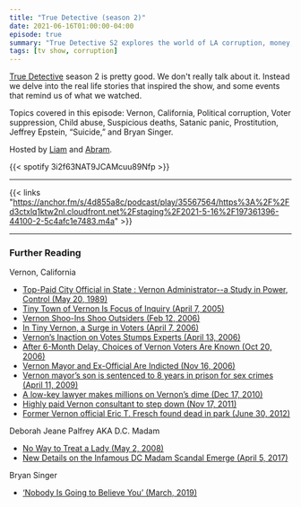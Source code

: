 ```yaml
---
title: "True Detective (season 2)"
date: 2021-06-16T01:00:00-04:00
episode: true
summary: "True Detective S2 explores the world of LA corruption, money, power, and the sleaze the can buy."
tags: [tv show, corruption]
---
```


[True Detective](https://www.imdb.com/title/tt2356777/) season 2 is pretty good. We don't really talk about it. Instead we delve into the real life stories that inspired the show, and some events that remind us of what we watched.

Topics covered in this episode: Vernon, California, Political corruption, Voter suppression, Child abuse, Suspicious deaths, Satanic panic, Prostitution, Jeffrey Epstein, “Suicide,” and Bryan Singer.

Hosted by [Liam](https://twitter.com/LegoRacers2) and [Abram](https://twitter.com/abnormcore).

{{< spotify 3i2f63NAT9JCAMcuu89Nfp >}}

---

{{< links "https://anchor.fm/s/4d855a8c/podcast/play/35567564/https%3A%2F%2Fd3ctxlq1ktw2nl.cloudfront.net%2Fstaging%2F2021-5-16%2F197361396-44100-2-5c4afc1e7483.m4a" >}}

---

### Further Reading

Vernon, California

- [Top-Paid City Official in State : Vernon Administrator--a Study in Power, Control (May 20, 1989)](https://www.latimes.com/archives/la-xpm-1989-05-20-mn-261-story.html)
- [Tiny Town of Vernon Is Focus of Inquiry (April 7, 2005)](https://www.latimes.com/archives/la-xpm-2005-apr-07-me-vernon7-story.html)
- [Vernon Shoo-Ins Shoo Outsiders (Feb 12, 2006)](https://www.latimes.com/archives/la-xpm-2006-feb-12-me-vernon12-story.html)
- [In Tiny Vernon, a Surge in Voters (April 7, 2006)](https://www.latimes.com/archives/la-xpm-2006-apr-07-me-vernon7-story.html)
- [Vernon’s Inaction on Votes Stumps Experts (April 13, 2006)](https://www.latimes.com/archives/la-xpm-2006-apr-13-me-vernon13-story.html)
- [After 6-Month Delay, Choices of Vernon Voters Are Known (Oct 20, 2006)](https://www.latimes.com/archives/la-xpm-2006-oct-20-me-vernon20-story.html)
- [Vernon Mayor and Ex-Official Are Indicted (Nov 16, 2006)](https://www.latimes.com/archives/la-xpm-2006-nov-16-me-vernon16-story.html)
- [Vernon mayor’s son is sentenced to 8 years in prison for sex crimes (April 11, 2009)](https://www.latimes.com/archives/la-xpm-2009-apr-11-me-vernon11-story.html)
- [A low-key lawyer makes millions on Vernon’s dime (Dec 17, 2010)](https://www.latimes.com/archives/la-xpm-2010-dec-17-la-me-adv-fresch-profile-20101206-story.html)
- [Highly paid Vernon consultant to step down (Nov 17, 2011)](https://www.latimes.com/la-me-fresch-20111117-m-story.html)
- [Former Vernon official Eric T. Fresch found dead in park (June 30, 2012)](https://www.latimes.com/local/la-xpm-2012-jun-30-la-me-0630-fresch-20120630-story.html)

<!-- -->

Deborah Jeane Palfrey AKA D.C. Madam

- [No Way to Treat a Lady (May 2, 2008)](https://www.vanityfair.com/news/2008/05/madam200805)
- [New Details on the Infamous DC Madam Scandal Emerge (April 5, 2017)](https://www.vice.com/en/article/8qje7b/inside-the-us-postal-services-investigation-into-the-dc-madam-v24n3)
<!-- -->

Bryan Singer

- [‘Nobody Is Going to Believe You’ (March, 2019)](https://www.theatlantic.com/magazine/archive/2019/03/bryan-singers-accusers-speak-out/580462/)

